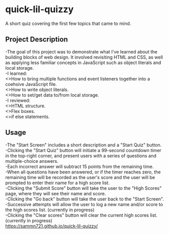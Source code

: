# quick-lil-quizzy
A short quiz covering the first few topics that came to mind.

## Project Description
-The goal of this project was to demonstrate what I've learned about the building blocks of web design. It involved revisiting HTML and CSS, as well as applying less familiar concepts in JavaScript such as object literals and local storage.<br>
-I learned:<br>
<>How to bring multiple functions and event listeners together into a coehsive JavaScript file.<br>
<>How to write object literals.<br>
<>How to set/get data to/from local storage.<br>
-I reviewed:<br>
<>HTML structure.<br>
<>Flex boxes.<br>
<>if else statements.<br>

## Usage
-The "Start Screen" includes a short description and a "Start Quiz" button.<br>
-Clicking the "Start Quiz" button will initiate a 99-second countdown timer in the top-right corner, and present users with a series of questions and multiple-choice answers.<br>
-Each incorrect answer will subtract 15 points from the remaining time.<br>
-When all questions have been answered, or if the timer reaches zero, the remaining time will be recorded as the user's score and the user will be prompted to enter their name for a high score list.<br>
-Clicking the "Submit Score" button will take the user to the "High Scores" page, where they will see their name and score.<br>
-Clicking the "Go back" button will take the user back to the "Start Screen".<br>
-Successive attempts will allow the user to log a new name and/or score to the high scores list. (currently in progress)<br>
-Clicking the "Clear scores" button will clear the current high scores list. (currently in progress)<br>
https://sammn721.github.io/quick-lil-quizzy/<br>
